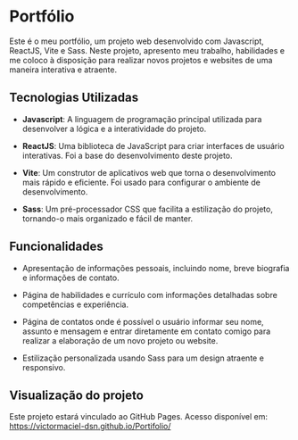 # Portfólio

Este é o meu portfólio, um projeto web desenvolvido com Javascript, ReactJS, Vite e Sass. Neste projeto, apresento meu trabalho, habilidades e me coloco à disposição para realizar novos projetos e websites de uma maneira interativa e atraente.

## Tecnologias Utilizadas

- **Javascript**: A linguagem de programação principal utilizada para desenvolver a lógica e a interatividade do projeto.

- **ReactJS**: Uma biblioteca de JavaScript para criar interfaces de usuário interativas. Foi a base do desenvolvimento deste projeto.

- **Vite**: Um construtor de aplicativos web que torna o desenvolvimento mais rápido e eficiente. Foi usado para configurar o ambiente de desenvolvimento.

- **Sass**: Um pré-processador CSS que facilita a estilização do projeto, tornando-o mais organizado e fácil de manter.

## Funcionalidades

- Apresentação de informações pessoais, incluindo nome, breve biografia e informações de contato.

- Página de habilidades e currículo com informações detalhadas sobre competências e experiência.

- Página de contatos onde é possível o usuário informar seu nome, assunto e mensagem e entrar diretamente em contato comigo para realizar a elaboração de um novo projeto ou website.

- Estilização personalizada usando Sass para um design atraente e responsivo.

## Visualização do projeto

Este projeto estará vinculado ao GitHub Pages. Acesso disponível em: https://victormaciel-dsn.github.io/Portifolio/ 
